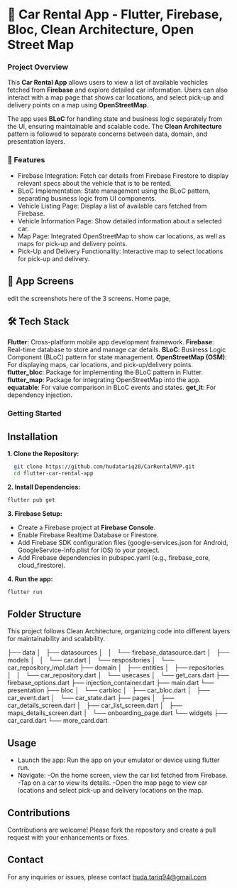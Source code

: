 # 🛵 Car Rental App - Flutter, Firebase, Bloc, Clean Architecture, Open Street Map

### Project Overview

This **Car Rental App** allows users to view a list of available vechicles fetched from **Firebase** and explore detailed car information. Users can also interact with a map page that shows car locations, and select pick-up and delivery points on a map using **OpenStreetMap**.

The app uses **BLoC** for handling state and business logic separately from the UI, ensuring maintainable and scalable code. The **Clean Architecture** pattern is followed to separate concerns between data, domain, and presentation layers.

### 📱 Features
* Firebase Integration: Fetch car details from Firebase Firestore to display relevant specs about the vehicle that is to be rented.
* BLoC Implementation: State management using the BLoC pattern, separating business logic from UI components. 
*  Vehicle Listing Page: Display a list of available cars fetched from Firebase.
*  Vehicle Information Page: Show detailed information about a selected car.
*  Map Page: Integrated OpenStreetMap to show car locations, as well as maps for pick-up and delivery points.
* Pick-Up and Delivery Functionality: Interactive map to select locations for pick-up and delivery.

## 🎨 App Screens
edit the screenshots here of the 3 screens.
Home page, 

## 🛠️ Tech Stack
**Flutter**: Cross-platform mobile app development framework.
**Firebase**: Real-time database to store and manage car details.
**BLoC**: Business Logic Component (BLoC) pattern for state management.
**OpenStreetMap (OSM)**: For displaying maps, car locations, and pick-up/delivery points.
**flutter_bloc**: Package for implementing the BLoC pattern in Flutter.
**flutter_map**: Package for integrating OpenStreetMap into the app.
**equatable**: For value comparison in BLoC events and states.
**get_it**: For dependency injection.


### Getting Started

## Installation

**1. Clone the Repository:**  

```sh
  git clone https://github.com/hudatariq20/CarRentalMVP.git
  cd flutter-car-rental-app
```

**2. Install Dependencies:**

```sh
flutter pub get
```

**3. Firebase Setup:**
* Create a Firebase project at **Firebase Console**.
* Enable Firebase Realtime Database or Firestore.
* Add Firebase SDK configuration files (google-services.json for Android, GoogleService-Info.plist for iOS) to your project.
* Add Firebase dependencies in pubspec.yaml (e.g., firebase_core, cloud_firestore).

**4. Run the app:**

```sh
flutter run
```

## Folder Structure
This project follows Clean Architecture, organizing code into different layers for maintainability and scalability.

├── data
│   ├── datasources
│   │   └── firebase_datasource.dart
│   ├── models
│   │   └── car.dart
│   └── respositories
│       └── car_repository_impl.dart
├── domain
│   ├── entities
│   ├── repositories
│   │   └── car_repository.dart
│   └── usecases
│       └── get_cars.dart
├── firebase_options.dart
├── injection_container.dart
├── main.dart
└── presentation
    ├── bloc
    │   └── carbloc
    │       ├── car_bloc.dart
    │       ├── car_event.dart
    │       └── car_state.dart
    ├── pages
    │   ├── car_details_screen.dart
    │   ├── car_list_screen.dart
    │   ├── maps_details_screen.dart
    │   └── onboarding_page.dart
    └── widgets
        ├── car_card.dart
        └── more_card.dart


## Usage
* Launch the app: Run the app on your emulator or device using flutter run.
* Navigate:
 -On the home screen, view the car list fetched from Firebase.
-Tap on a car to view its details.
-Open the map page to view car locations and select pick-up and delivery locations on the map.

## Contributions
Contributions are welcome! Please fork the repository and create a pull request with your enhancements or fixes.

## Contact
For any inquiries or issues, please contact huda.tariq94@gmail.com



